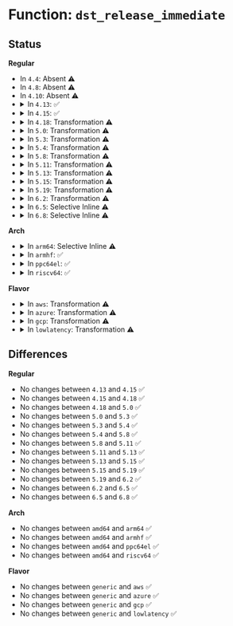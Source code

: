 # Function: <code>dst_release_immediate</code>

## Status
<b>Regular</b>
<ul>
<li>
In <code>4.4</code>: Absent ⚠️
</li>
<li>
In <code>4.8</code>: Absent ⚠️
</li>
<li>
In <code>4.10</code>: Absent ⚠️
</li>
<li>
<details>
<summary>In <code>4.13</code>: ✅</summary>

```c
void dst_release_immediate(struct dst_entry *dst);
```

**Collision:** Unique Global

**Inline:** No

**Transformation:** False

**Instances:**

```
In net/core/dst.c (ffffffff817d9a30)
Location: net/core/dst.c:193
Inline: False
Direct callers:
  - net/core/dst.c:dst_destroy
  - net/ipv4/fib_semantics.c:free_fib_info_rcu
  - net/ipv4/fib_semantics.c:free_fib_info_rcu
  - net/ipv4/fib_semantics.c:free_fib_info_rcu
  - net/ipv4/fib_semantics.c:free_fib_info_rcu
  - net/xfrm/xfrm_policy.c:xfrm_bundle_lookup
  - net/xfrm/xfrm_policy.c:xfrm_bundle_lookup
  - net/xfrm/xfrm_policy.c:xfrm_bundle_lookup
  - net/xfrm/xfrm_policy.c:xfrm_resolve_and_create_bundle
  - net/xfrm/xfrm_policy.c:xfrm_bundle_flo_delete
  - net/ipv6/route.c:ip6_route_multipath_add
  - net/ipv6/route.c:ip6_route_multipath_add
  - net/ipv6/route.c:ip6_route_add
  - net/ipv6/route.c:ip6_route_info_create
  - net/ipv6/route.c:ip6_pol_route
  - net/ipv6/route.c:ip6_pol_route
  - net/ipv6/route.c:ip6_dst_alloc
  - net/ipv6/ip6_fib.c:fib6_add
```
**Symbols:**

```
ffffffff817d9a30-ffffffff817d9a99: dst_release_immediate (STB_GLOBAL)
```
</details>
</li>
<li>
<details>
<summary>In <code>4.15</code>: ✅</summary>

```c
void dst_release_immediate(struct dst_entry *dst);
```

**Collision:** Unique Global

**Inline:** No

**Transformation:** False

**Instances:**

```
In net/core/dst.c (ffffffff818543d0)
Location: net/core/dst.c:193
Inline: False
Direct callers:
  - net/core/dst.c:dst_destroy
  - net/ipv4/fib_semantics.c:free_fib_info_rcu
  - net/ipv4/fib_semantics.c:free_fib_info_rcu
  - net/ipv4/fib_semantics.c:free_fib_info_rcu
  - net/ipv4/fib_semantics.c:free_fib_info_rcu
  - net/xfrm/xfrm_policy.c:xfrm_resolve_and_create_bundle
  - net/ipv6/route.c:ip6_route_multipath_add
  - net/ipv6/route.c:ip6_route_multipath_add
  - net/ipv6/route.c:rt6_do_redirect
  - net/ipv6/route.c:ip6_route_add
  - net/ipv6/route.c:ip6_route_info_create
  - net/ipv6/route.c:ip6_dst_alloc
  - net/ipv6/ip6_fib.c:fib6_add
```
**Symbols:**

```
ffffffff818543d0-ffffffff81854439: dst_release_immediate (STB_GLOBAL)
```
</details>
</li>
<li>
<details>
<summary>In <code>4.18</code>: Transformation ⚠️</summary>

```c
void dst_release_immediate(struct dst_entry *dst);
```

**Collision:** Unique Global

**Inline:** No

**Transformation:** True

**Instances:**

```
In net/core/dst.c (0)
Location: net/core/dst.c:196
Inline: False
Direct callers:
  - net/core/dst.c:dst_destroy
  - net/ipv4/fib_semantics.c:free_fib_info_rcu
  - net/ipv4/fib_semantics.c:free_fib_info_rcu
  - net/ipv4/fib_semantics.c:free_fib_info_rcu
  - net/ipv4/fib_semantics.c:free_fib_info_rcu
  - net/xfrm/xfrm_policy.c:xfrm_resolve_and_create_bundle
  - net/ipv6/route.c:rt6_do_redirect
```
**Symbols:**

```
ffffffff8189fb5f-ffffffff8189fb7c: dst_release_immediate.cold.7 (STB_LOCAL)
ffffffff8189faf0-ffffffff8189fb41: dst_release_immediate (STB_GLOBAL)
```
</details>
</li>
<li>
<details>
<summary>In <code>5.0</code>: Transformation ⚠️</summary>

```c
void dst_release_immediate(struct dst_entry *dst);
```

**Collision:** Unique Global

**Inline:** No

**Transformation:** True

**Instances:**

```
In net/core/dst.c (0)
Location: net/core/dst.c:196
Inline: False
Direct callers:
  - net/core/dst.c:dst_destroy
  - net/ipv4/fib_semantics.c:free_fib_info_rcu
  - net/ipv4/fib_semantics.c:free_fib_info_rcu
  - net/ipv4/fib_semantics.c:free_fib_info_rcu
  - net/ipv4/fib_semantics.c:free_fib_info_rcu
  - net/xfrm/xfrm_policy.c:xfrm_bundle_create
  - net/ipv6/route.c:rt6_do_redirect
```
**Symbols:**

```
ffffffff818c252e-ffffffff818c254b: dst_release_immediate.cold.7 (STB_LOCAL)
ffffffff818c2280-ffffffff818c22d1: dst_release_immediate (STB_GLOBAL)
```
</details>
</li>
<li>
<details>
<summary>In <code>5.3</code>: Transformation ⚠️</summary>

```c
void dst_release_immediate(struct dst_entry *dst);
```

**Collision:** Unique Global

**Inline:** No

**Transformation:** True

**Instances:**

```
In net/core/dst.c (0)
Location: net/core/dst.c:184
Inline: False
Direct callers:
  - net/core/dst.c:dst_destroy
  - net/ipv4/fib_semantics.c:fib_nh_common_release
  - net/ipv4/fib_semantics.c:fib_nh_common_release
  - net/ipv4/fib_semantics.c:fib_nh_common_release
  - net/xfrm/xfrm_policy.c:xfrm_bundle_create
  - net/ipv6/route.c:rt6_do_redirect
```
**Symbols:**

```
ffffffff8190ecc0-ffffffff8190ecde: dst_release_immediate.cold (STB_LOCAL)
ffffffff8190e9e0-ffffffff8190ea35: dst_release_immediate (STB_GLOBAL)
```
</details>
</li>
<li>
<details>
<summary>In <code>5.4</code>: Transformation ⚠️</summary>

```c
void dst_release_immediate(struct dst_entry *dst);
```

**Collision:** Unique Global

**Inline:** No

**Transformation:** True

**Instances:**

```
In net/core/dst.c (0)
Location: net/core/dst.c:184
Inline: False
Direct callers:
  - net/core/dst.c:dst_destroy
  - net/ipv4/fib_semantics.c:fib_nh_common_release
  - net/ipv4/fib_semantics.c:fib_nh_common_release
  - net/ipv4/fib_semantics.c:fib_nh_common_release
  - net/xfrm/xfrm_policy.c:xfrm_bundle_create
  - net/ipv6/route.c:rt6_do_redirect
```
**Symbols:**

```
ffffffff81941330-ffffffff8194134e: dst_release_immediate.cold (STB_LOCAL)
ffffffff81941040-ffffffff819410ac: dst_release_immediate (STB_GLOBAL)
```
</details>
</li>
<li>
<details>
<summary>In <code>5.8</code>: Transformation ⚠️</summary>

```c
void dst_release_immediate(struct dst_entry *dst);
```

**Collision:** Unique Global

**Inline:** No

**Transformation:** True

**Instances:**

```
In net/core/dst.c (0)
Location: net/core/dst.c:184
Inline: False
Direct callers:
  - net/core/dst.c:dst_destroy
  - net/ipv4/fib_semantics.c:fib_nh_common_release
  - net/ipv4/fib_semantics.c:fib_nh_common_release
  - net/ipv4/fib_semantics.c:fib_nh_common_release
  - net/xfrm/xfrm_policy.c:xfrm_bundle_create
  - net/ipv6/route.c:rt6_do_redirect
  - net/ipv6/route.c:__ip6_rt_update_pmtu
```
**Symbols:**

```
ffffffff81a10fad-ffffffff81a10fc8: dst_release_immediate.cold (STB_LOCAL)
ffffffff81a10c10-ffffffff81a10c87: dst_release_immediate (STB_GLOBAL)
```
</details>
</li>
<li>
<details>
<summary>In <code>5.11</code>: Transformation ⚠️</summary>

```c
void dst_release_immediate(struct dst_entry *dst);
```

**Collision:** Unique Global

**Inline:** No

**Transformation:** True

**Instances:**

```
In net/core/dst.c (0)
Location: net/core/dst.c:184
Inline: False
Direct callers:
  - net/core/dst.c:dst_destroy
  - net/ipv4/fib_semantics.c:fib_nh_common_release
  - net/ipv4/fib_semantics.c:fib_nh_common_release
  - net/ipv4/fib_semantics.c:fib_nh_common_release
  - net/xfrm/xfrm_policy.c:xfrm_bundle_create
  - net/ipv6/route.c:rt6_do_redirect
  - net/ipv6/route.c:__ip6_rt_update_pmtu
```
**Symbols:**

```
ffffffff81c31587-ffffffff81c315a2: dst_release_immediate.cold (STB_LOCAL)
ffffffff81a10fc0-ffffffff81a11037: dst_release_immediate (STB_GLOBAL)
```
</details>
</li>
<li>
<details>
<summary>In <code>5.13</code>: Transformation ⚠️</summary>

```c
void dst_release_immediate(struct dst_entry *dst);
```

**Collision:** Unique Global

**Inline:** No

**Transformation:** True

**Instances:**

```
In net/core/dst.c (0)
Location: net/core/dst.c:184
Inline: False
Direct callers:
  - net/core/dst.c:dst_destroy
  - net/ipv4/fib_semantics.c:fib_nh_common_release
  - net/ipv4/fib_semantics.c:fib_nh_common_release
  - net/ipv4/fib_semantics.c:fib_nh_common_release
  - net/xfrm/xfrm_policy.c:xfrm_bundle_create
  - net/ipv6/route.c:rt6_do_redirect
  - net/ipv6/route.c:__ip6_rt_update_pmtu
```
**Symbols:**

```
ffffffff81c23890-ffffffff81c238ab: dst_release_immediate.cold (STB_LOCAL)
ffffffff819f7e30-ffffffff819f7ea7: dst_release_immediate (STB_GLOBAL)
```
</details>
</li>
<li>
<details>
<summary>In <code>5.15</code>: Transformation ⚠️</summary>

```c
void dst_release_immediate(struct dst_entry *dst);
```

**Collision:** Unique Global

**Inline:** No

**Transformation:** True

**Instances:**

```
In net/core/dst.c (0)
Location: net/core/dst.c:182
Inline: False
Direct callers:
  - net/core/dst.c:dst_destroy
  - net/ipv4/fib_semantics.c:fib_nh_common_release
  - net/ipv4/fib_semantics.c:fib_nh_common_release
  - net/ipv4/fib_semantics.c:fib_nh_common_release
  - net/xfrm/xfrm_policy.c:xfrm_bundle_create
  - net/ipv6/route.c:rt6_do_redirect
  - net/ipv6/route.c:__ip6_rt_update_pmtu
```
**Symbols:**

```
ffffffff81d3699b-ffffffff81d369d0: dst_release_immediate.cold (STB_LOCAL)
ffffffff81aa9a40-ffffffff81aa9aca: dst_release_immediate (STB_GLOBAL)
```
</details>
</li>
<li>
<details>
<summary>In <code>5.19</code>: Transformation ⚠️</summary>

```c
void dst_release_immediate(struct dst_entry *dst);
```

**Collision:** Unique Global

**Inline:** No

**Transformation:** True

**Instances:**

```
In net/core/dst.c (0)
Location: net/core/dst.c:182
Inline: False
Direct callers:
  - net/core/dst.c:dst_destroy
  - net/ipv4/fib_semantics.c:fib_nh_common_release
  - net/ipv4/fib_semantics.c:fib_nh_common_release
  - net/ipv4/fib_semantics.c:fib_nh_common_release
  - net/xfrm/xfrm_policy.c:xfrm_bundle_create
  - net/ipv6/route.c:rt6_do_redirect
  - net/ipv6/route.c:__ip6_rt_update_pmtu
```
**Symbols:**

```
ffffffff81f0327e-ffffffff81f032b4: dst_release_immediate.cold (STB_LOCAL)
ffffffff81c21e90-ffffffff81c21f44: dst_release_immediate (STB_GLOBAL)
```
</details>
</li>
<li>
<details>
<summary>In <code>6.2</code>: Transformation ⚠️</summary>

```c
void dst_release_immediate(struct dst_entry *dst);
```

**Collision:** Unique Global

**Inline:** No

**Transformation:** True

**Instances:**

```
In net/core/dst.c (0)
Location: net/core/dst.c:182
Inline: False
Direct callers:
  - net/core/dst.c:dst_destroy
  - net/ipv4/fib_semantics.c:fib_nh_common_release
  - net/ipv4/fib_semantics.c:fib_nh_common_release
  - net/ipv4/fib_semantics.c:fib_nh_common_release
  - net/xfrm/xfrm_policy.c:xfrm_bundle_create
  - net/ipv6/route.c:rt6_do_redirect
  - net/ipv6/route.c:__ip6_rt_update_pmtu
```
**Symbols:**

```
ffffffff820abaee-ffffffff820abb09: dst_release_immediate.cold (STB_LOCAL)
ffffffff81dd4410-ffffffff81dd44da: dst_release_immediate (STB_GLOBAL)
```
</details>
</li>
<li>
<details>
<summary>In <code>6.5</code>: Selective Inline ⚠️</summary>

```c
void dst_release_immediate(struct dst_entry *dst);
```

**Collision:** Unique Global

**Inline:** Selective

**Transformation:** False

**Instances:**

```
In net/core/dst.c (ffffffff81e45130)
Location: net/core/dst.c:171
Inline: True
Inline callers:
  - net/core/dst.c:dst_destroy
  - net/core/dst.c:dst_destroy
Direct callers:
  - net/ipv4/fib_semantics.c:fib_nh_common_release
  - net/ipv4/fib_semantics.c:fib_nh_common_release
  - net/ipv4/fib_semantics.c:fib_nh_common_release
  - net/xfrm/xfrm_policy.c:xfrm_bundle_create
  - net/ipv6/route.c:rt6_do_redirect
  - net/ipv6/route.c:__ip6_rt_update_pmtu
```
**Symbols:**

```
ffffffff81e45250-ffffffff81e452ca: dst_release_immediate (STB_GLOBAL)
```
</details>
</li>
<li>
<details>
<summary>In <code>6.8</code>: Selective Inline ⚠️</summary>

```c
void dst_release_immediate(struct dst_entry *dst);
```

**Collision:** Unique Global

**Inline:** Selective

**Transformation:** False

**Instances:**

```
In net/core/dst.c (ffffffff81f03db0)
Location: net/core/dst.c:171
Inline: True
Inline callers:
  - net/core/dst.c:dst_destroy
  - net/core/dst.c:dst_destroy
Direct callers:
  - net/ipv4/fib_semantics.c:fib_nh_common_release
  - net/ipv4/fib_semantics.c:fib_nh_common_release
  - net/ipv4/fib_semantics.c:fib_nh_common_release
  - net/xfrm/xfrm_policy.c:xfrm_bundle_create
  - net/ipv6/route.c:rt6_do_redirect
  - net/ipv6/route.c:__ip6_rt_update_pmtu
```
**Symbols:**

```
ffffffff81f03ed0-ffffffff81f03f4a: dst_release_immediate (STB_GLOBAL)
```
</details>
</li>
</ul>
<b>Arch</b>
<ul>
<li>
<details>
<summary>In <code>arm64</code>: Selective Inline ⚠️</summary>

```c
void dst_release_immediate(struct dst_entry *dst);
```

**Collision:** Unique Global

**Inline:** Selective

**Transformation:** False

**Instances:**

```
In net/core/dst.c (ffff800010be0d28)
Location: net/core/dst.c:184
Inline: True
Direct callers:
  - net/core/dst.c:dst_destroy
  - net/ipv4/fib_semantics.c:fib_nh_common_release
  - net/ipv4/fib_semantics.c:fib_nh_common_release
  - net/ipv4/fib_semantics.c:fib_nh_common_release
  - net/xfrm/xfrm_policy.c:xfrm_bundle_create
  - net/ipv6/route.c:rt6_do_redirect
```
**Symbols:**

```
ffff800010be0d28-ffff800010be0e00: dst_release_immediate (STB_GLOBAL)
```
</details>
</li>
<li>
<details>
<summary>In <code>armhf</code>: ✅</summary>

```c
void dst_release_immediate(struct dst_entry *dst);
```

**Collision:** Unique Global

**Inline:** No

**Transformation:** False

**Instances:**

```
In net/core/dst.c (c0cfadb4)
Location: net/core/dst.c:184
Inline: False
Direct callers:
  - net/core/dst.c:dst_destroy
  - net/ipv4/fib_semantics.c:rt_fibinfo_free
  - net/xfrm/xfrm_policy.c:xfrm_bundle_create
  - net/ipv6/route.c:rt6_do_redirect
```
**Symbols:**

```
c0cfadb4-c0cfae70: dst_release_immediate (STB_GLOBAL)
```
</details>
</li>
<li>
<details>
<summary>In <code>ppc64el</code>: ✅</summary>

```c
void dst_release_immediate(struct dst_entry *dst);
```

**Collision:** Unique Global

**Inline:** No

**Transformation:** False

**Instances:**

```
In net/core/dst.c (c000000000cc18d0)
Location: net/core/dst.c:184
Inline: False
Direct callers:
  - net/core/dst.c:dst_destroy
  - net/ipv4/fib_semantics.c:fib_nh_common_release
  - net/ipv4/fib_semantics.c:fib_nh_common_release
  - net/ipv4/fib_semantics.c:fib_nh_common_release
  - net/xfrm/xfrm_policy.c:xfrm_bundle_create
  - net/ipv6/route.c:rt6_do_redirect
```
**Symbols:**

```
c000000000cc18d0-c000000000cc19dc: dst_release_immediate (STB_GLOBAL)
```
</details>
</li>
<li>
<details>
<summary>In <code>riscv64</code>: ✅</summary>

```c
void dst_release_immediate(struct dst_entry *dst);
```

**Collision:** Unique Global

**Inline:** No

**Transformation:** False

**Instances:**

```
In net/core/dst.c (ffffffe000767120)
Location: net/core/dst.c:184
Inline: False
Direct callers:
  - net/core/dst.c:dst_destroy
  - net/ipv4/fib_semantics.c:fib_nh_common_release
  - net/ipv4/fib_semantics.c:fib_nh_common_release
  - net/ipv4/fib_semantics.c:fib_nh_common_release
  - net/xfrm/xfrm_policy.c:xfrm_bundle_create
  - net/ipv6/route.c:rt6_do_redirect
```
**Symbols:**

```
ffffffe000767120-ffffffe0007671c2: dst_release_immediate (STB_GLOBAL)
```
</details>
</li>
</ul>
<b>Flavor</b>
<ul>
<li>
<details>
<summary>In <code>aws</code>: Transformation ⚠️</summary>

```c
void dst_release_immediate(struct dst_entry *dst);
```

**Collision:** Unique Global

**Inline:** No

**Transformation:** True

**Instances:**

```
In net/core/dst.c (0)
Location: net/core/dst.c:184
Inline: False
Direct callers:
  - net/core/dst.c:dst_destroy
  - net/ipv4/fib_semantics.c:fib_nh_common_release
  - net/ipv4/fib_semantics.c:fib_nh_common_release
  - net/ipv4/fib_semantics.c:fib_nh_common_release
  - net/xfrm/xfrm_policy.c:xfrm_bundle_create
  - net/ipv6/route.c:rt6_do_redirect
```
**Symbols:**

```
ffffffff818e1300-ffffffff818e131e: dst_release_immediate.cold (STB_LOCAL)
ffffffff818e1010-ffffffff818e107c: dst_release_immediate (STB_GLOBAL)
```
</details>
</li>
<li>
<details>
<summary>In <code>azure</code>: Transformation ⚠️</summary>

```c
void dst_release_immediate(struct dst_entry *dst);
```

**Collision:** Unique Global

**Inline:** No

**Transformation:** True

**Instances:**

```
In net/core/dst.c (0)
Location: net/core/dst.c:184
Inline: False
Direct callers:
  - net/core/dst.c:dst_destroy
  - net/ipv4/fib_semantics.c:fib_nh_common_release
  - net/ipv4/fib_semantics.c:fib_nh_common_release
  - net/ipv4/fib_semantics.c:fib_nh_common_release
  - net/xfrm/xfrm_policy.c:xfrm_bundle_create
  - net/ipv6/route.c:rt6_do_redirect
```
**Symbols:**

```
ffffffff8189b140-ffffffff8189b15e: dst_release_immediate.cold (STB_LOCAL)
ffffffff8189ae50-ffffffff8189aebc: dst_release_immediate (STB_GLOBAL)
```
</details>
</li>
<li>
<details>
<summary>In <code>gcp</code>: Transformation ⚠️</summary>

```c
void dst_release_immediate(struct dst_entry *dst);
```

**Collision:** Unique Global

**Inline:** No

**Transformation:** True

**Instances:**

```
In net/core/dst.c (0)
Location: net/core/dst.c:184
Inline: False
Direct callers:
  - net/core/dst.c:dst_destroy
  - net/ipv4/fib_semantics.c:fib_nh_common_release
  - net/ipv4/fib_semantics.c:fib_nh_common_release
  - net/ipv4/fib_semantics.c:fib_nh_common_release
  - net/xfrm/xfrm_policy.c:xfrm_bundle_create
  - net/ipv6/route.c:rt6_do_redirect
```
**Symbols:**

```
ffffffff81932330-ffffffff8193234e: dst_release_immediate.cold (STB_LOCAL)
ffffffff81932040-ffffffff819320ac: dst_release_immediate (STB_GLOBAL)
```
</details>
</li>
<li>
<details>
<summary>In <code>lowlatency</code>: Transformation ⚠️</summary>

```c
void dst_release_immediate(struct dst_entry *dst);
```

**Collision:** Unique Global

**Inline:** No

**Transformation:** True

**Instances:**

```
In net/core/dst.c (0)
Location: net/core/dst.c:184
Inline: False
Direct callers:
  - net/core/dst.c:dst_destroy
  - net/ipv4/fib_semantics.c:fib_nh_common_release
  - net/ipv4/fib_semantics.c:fib_nh_common_release
  - net/ipv4/fib_semantics.c:fib_nh_common_release
  - net/xfrm/xfrm_policy.c:xfrm_bundle_create
  - net/ipv6/route.c:rt6_do_redirect
```
**Symbols:**

```
ffffffff81953a00-ffffffff81953a1e: dst_release_immediate.cold (STB_LOCAL)
ffffffff81953710-ffffffff8195377c: dst_release_immediate (STB_GLOBAL)
```
</details>
</li>
</ul>

## Differences
<b>Regular</b>
<ul>
<li>
No changes between <code>4.13</code> and <code>4.15</code> ✅
</li>
<li>
No changes between <code>4.15</code> and <code>4.18</code> ✅
</li>
<li>
No changes between <code>4.18</code> and <code>5.0</code> ✅
</li>
<li>
No changes between <code>5.0</code> and <code>5.3</code> ✅
</li>
<li>
No changes between <code>5.3</code> and <code>5.4</code> ✅
</li>
<li>
No changes between <code>5.4</code> and <code>5.8</code> ✅
</li>
<li>
No changes between <code>5.8</code> and <code>5.11</code> ✅
</li>
<li>
No changes between <code>5.11</code> and <code>5.13</code> ✅
</li>
<li>
No changes between <code>5.13</code> and <code>5.15</code> ✅
</li>
<li>
No changes between <code>5.15</code> and <code>5.19</code> ✅
</li>
<li>
No changes between <code>5.19</code> and <code>6.2</code> ✅
</li>
<li>
No changes between <code>6.2</code> and <code>6.5</code> ✅
</li>
<li>
No changes between <code>6.5</code> and <code>6.8</code> ✅
</li>
</ul>
<b>Arch</b>
<ul>
<li>
No changes between <code>amd64</code> and <code>arm64</code> ✅
</li>
<li>
No changes between <code>amd64</code> and <code>armhf</code> ✅
</li>
<li>
No changes between <code>amd64</code> and <code>ppc64el</code> ✅
</li>
<li>
No changes between <code>amd64</code> and <code>riscv64</code> ✅
</li>
</ul>
<b>Flavor</b>
<ul>
<li>
No changes between <code>generic</code> and <code>aws</code> ✅
</li>
<li>
No changes between <code>generic</code> and <code>azure</code> ✅
</li>
<li>
No changes between <code>generic</code> and <code>gcp</code> ✅
</li>
<li>
No changes between <code>generic</code> and <code>lowlatency</code> ✅
</li>
</ul>
